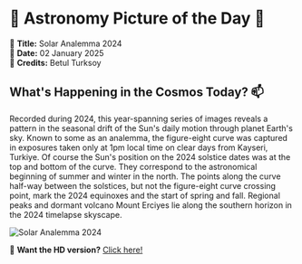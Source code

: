 # 🌌 **Astronomy Picture of the Day** 🌌

🔭 **Title:** Solar Analemma 2024  
📅 **Date:** 02 January 2025  
📸 **Credits:** Betul Turksoy  

## **What's Happening in the Cosmos Today?** 📫

Recorded during 2024, this year-spanning series of images reveals a pattern in the seasonal drift of the Sun's daily motion through planet Earth's sky. Known to some as an analemma, the figure-eight curve was captured in exposures taken only at 1pm local time on clear days from Kayseri, Turkiye. Of course the Sun's position on the 2024 solstice dates was at the top and bottom of the curve. They correspond to the astronomical beginning of summer and winter in the north. The points along the curve half-way between the solstices, but not the figure-eight curve crossing point, mark the 2024 equinoxes and the start of spring and fall. Regional peaks and dormant volcano Mount Erciyes lie along the southern horizon in the 2024 timelapse skyscape.


![Solar Analemma 2024](https://apod.nasa.gov/apod/image/2501/solaranalemma2024-4-5BetulT1024.jpeg)

🌠 **Want the HD version?** [Click here!](https://apod.nasa.gov/apod/image/2501/solaranalemma2024-4-5BetulT.jpeg)
